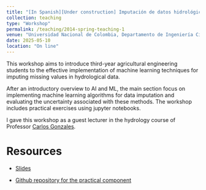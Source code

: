 ```yaml
---
title: "[In Spanish][Under construction] Imputación de datos hidrológicos usando algoritmos de Machine Learning"
collection: teaching
type: "Workshop"
permalink: /teaching/2014-spring-teaching-1
venue: "Universidad Nacional de Colombia, Departamento de Ingeniería Civil y Agricola"
date: 2025-05-10
location: "On line"
---
```


This workshop aims to introduce third-year agricultural engineering students to the effective implementation of machine learning techniques for imputing missing values in hydrological data.

After an introductory overview to AI and ML, the main section focus on implementing machine learning algorithms for data imputation and evaluating the uncertainty associated with these methods. The workshop includes practical exercises using jupyter notebooks.

I gave this workshop as a guest lecturer in the hydrology course of Professor [Carlos Gonzales](https://www.researchgate.net/profile/Carlos-Gonzalez-Murillo).


Resources
======= 
* [Slides](http://julagu.github.io/files/imputation_hidrology.pdf)

* [Github repository for the practical component](http://julagu.github.io/404.html)
